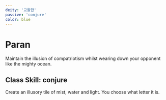 ```yaml
---
deity: '교활한'
passive: 'conjure'
color: blue
---
```


# Paran

Maintain the illusion of compatriotism whilst wearing down your opponent like the mighty ocean. 

## Class Skill: conjure

Create an illusory tile of mist, water and light. You choose what letter it is.

